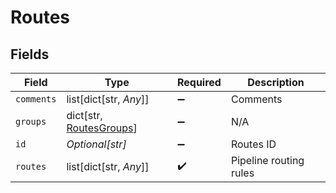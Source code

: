 # Routes


## Fields

| Field                                                          | Type                                                           | Required                                                       | Description                                                    |
| -------------------------------------------------------------- | -------------------------------------------------------------- | -------------------------------------------------------------- | -------------------------------------------------------------- |
| `comments`                                                     | list[dict[str, *Any*]]                                         | :heavy_minus_sign:                                             | Comments                                                       |
| `groups`                                                       | dict[str, [RoutesGroups](../../models/shared/routesgroups.md)] | :heavy_minus_sign:                                             | N/A                                                            |
| `id`                                                           | *Optional[str]*                                                | :heavy_minus_sign:                                             | Routes ID                                                      |
| `routes`                                                       | list[dict[str, *Any*]]                                         | :heavy_check_mark:                                             | Pipeline routing rules                                         |